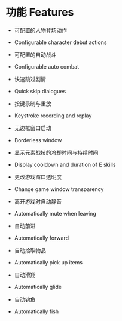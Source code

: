 # 功能 Features

- 可配置的人物登场动作
- Configurable character debut actions

- 可配置的自动战斗
- Configurable auto combat

- 快速跳过剧情
- Quick skip dialogues

- 按键录制与重放
- Keystroke recording and replay

- 无边框窗口启动
- Borderless window

- 显示元素战技的冷却时间与持续时间
- Display cooldown and duration of E skills

- 更改游戏窗口透明度
- Change game window transparency

- 离开游戏时自动静音
- Automatically mute when leaving

- 自动前进
- Automatically forward

- 自动拾取物品
- Automatically pick up items

- 自动滑翔
- Automatically glide

- 自动钓鱼
- Automatically fish
